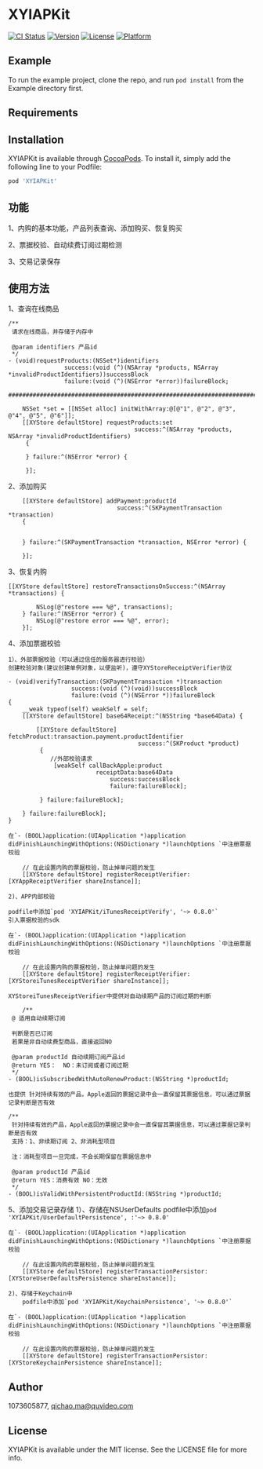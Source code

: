 # XYIAPKit

[![CI Status](http://img.shields.io/travis/1073605877/XYIAPKit.svg?style=flat)](https://travis-ci.org/1073605877/XYIAPKit)
[![Version](https://img.shields.io/cocoapods/v/XYIAPKit.svg?style=flat)](http://cocoapods.org/pods/XYIAPKit)
[![License](https://img.shields.io/cocoapods/l/XYIAPKit.svg?style=flat)](http://cocoapods.org/pods/XYIAPKit)
[![Platform](https://img.shields.io/cocoapods/p/XYIAPKit.svg?style=flat)](http://cocoapods.org/pods/XYIAPKit)

## Example

To run the example project, clone the repo, and run `pod install` from the Example directory first.

## Requirements

## Installation

XYIAPKit is available through [CocoaPods](http://cocoapods.org). To install
it, simply add the following line to your Podfile:

```ruby
pod 'XYIAPKit'
```

## 功能
1、内购的基本功能，产品列表查询、添加购买、恢复购买

2、票据校验、自动续费订阅过期检测

3、交易记录保存

## 使用方法

1、查询在线商品
```
/**
 请求在线商品，并存储于内存中

 @param identifiers 产品id
 */
- (void)requestProducts:(NSSet*)identifiers
                success:(void (^)(NSArray *products, NSArray *invalidProductIdentifiers))successBlock
                failure:(void (^)(NSError *error))failureBlock;

#########################################################################################################

	NSSet *set = [[NSSet alloc] initWithArray:@[@"1", @"2", @"3", @"4", @"5", @"6"]];
    [[XYStore defaultStore] requestProducts:set
                                    success:^(NSArray *products, NSArray *invalidProductIdentifiers)
     {

     } failure:^(NSError *error) {

     }];
```

2、添加购买

```
    [[XYStore defaultStore] addPayment:productId
                               success:^(SKPaymentTransaction *transaction)
    {

        
    } failure:^(SKPaymentTransaction *transaction, NSError *error) {

    }];
```

3、恢复内购
```
[[XYStore defaultStore] restoreTransactionsOnSuccess:^(NSArray *transactions) {
        
        NSLog(@"restore === %@", transactions);
    } failure:^(NSError *error) {
        NSLog(@"restore error === %@", error);
    }];
```

4、添加票据校验

	1）、外部票据校验（可以通过信任的服务器进行校验）
	创建校验对象(建议创建单例对象，以便监听)，遵守XYStoreReceiptVerifier协议

```
- (void)verifyTransaction:(SKPaymentTransaction *)transaction
                  success:(void (^)(void))successBlock
                  failure:(void (^)(NSError *))failureBlock
{
    __weak typeof(self) weakSelf = self;
    [[XYStore defaultStore] base64Receipt:^(NSString *base64Data) {
        
        [[XYStore defaultStore] fetchProduct:transaction.payment.productIdentifier
                                     success:^(SKProduct *product)
         {
         	//外部校验请求
             [weakSelf callBackApple:product
                         receiptData:base64Data
                             success:successBlock
                             failure:failureBlock];
             
         } failure:failureBlock];
        
    } failure:failureBlock];
}
```

	在`- (BOOL)application:(UIApplication *)application didFinishLaunchingWithOptions:(NSDictionary *)launchOptions `中注册票据校验
```
	// 在此设置内购的票据校验，防止掉单问题的发生
    [[XYStore defaultStore] registerReceiptVerifier:[XYAppReceiptVerifier shareInstance]];
```

	2)、APP内部校验

	podfile中添加`pod 'XYIAPKit/iTunesReceiptVerify', '~> 0.8.0'`
	引入票据校验的sdk

	在`- (BOOL)application:(UIApplication *)application didFinishLaunchingWithOptions:(NSDictionary *)launchOptions `中注册票据校验

```
	// 在此设置内购的票据校验，防止掉单问题的发生
    [[XYStore defaultStore] registerReceiptVerifier:[XYStoreiTunesReceiptVerifier shareInstance]];
```

	XYStoreiTunesReceiptVerifier中提供对自动续期产品的订阅过期的判断
```
	/**
 @ 适用自动续期订阅
 
 判断是否已订阅
 若果是非自动续费型商品，直接返回NO

 @param productId 自动续期订阅产品id
 @return YES：  NO：未订阅或者订阅过期
 */
- (BOOL)isSubscribedWithAutoRenewProduct:(NSString *)productId;
```
	也提供 针对持续有效的产品，Apple返回的票据记录中会一直保留其票据信息，可以通过票据记录判断是否有效
```
/**
 针对持续有效的产品，Apple返回的票据记录中会一直保留其票据信息，可以通过票据记录判断是否有效
 支持：1、非续期订阅 2、非消耗型项目
 
 注：消耗型项目一旦完成，不会长期保留在票据信息中
 
 @param productId 产品id
 @return YES：消费有效 NO：无效
 */
- (BOOL)isValidWithPersistentProductId:(NSString *)productId;
```

5、添加交易记录存储
	1）、存储在NSUserDefaults
	podfile中添加`pod 'XYIAPKit/UserDefaultPersistence', :'~> 0.8.0'`

	在`- (BOOL)application:(UIApplication *)application didFinishLaunchingWithOptions:(NSDictionary *)launchOptions `中注册票据校验

```
	// 在此设置内购的票据校验，防止掉单问题的发生
    [[XYStore defaultStore] registerTransactionPersistor:[XYStoreUserDefaultsPersistence shareInstance]];

```

	2)、存储于Keychain中
		podfile中添加`pod 'XYIAPKit/KeychainPersistence', '~> 0.8.0'`

	在`- (BOOL)application:(UIApplication *)application didFinishLaunchingWithOptions:(NSDictionary *)launchOptions `中注册票据校验

```
	// 在此设置内购的票据校验，防止掉单问题的发生
    [[XYStore defaultStore] registerTransactionPersistor:[XYStoreKeychainPersistence shareInstance]];

```

## Author

1073605877, qichao.ma@quvideo.com

## License

XYIAPKit is available under the MIT license. See the LICENSE file for more info.
